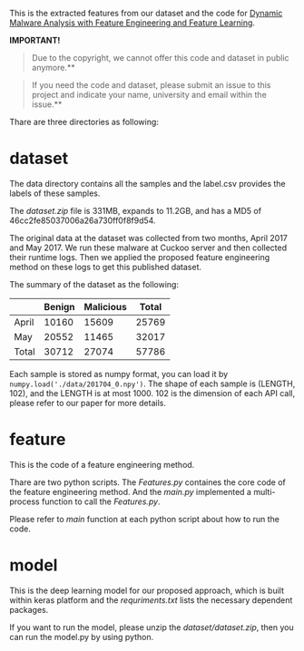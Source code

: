 This is the extracted features from our dataset and the code for [Dynamic Malware Analysis with Feature Engineering and Feature Learning](https://arxiv.org/abs/1907.07352).

**IMPORTANT!**

> Due to the copyright, we cannot offer this code and dataset in public anymore.**

> If you need the code and dataset, please submit an issue to this project and indicate your name, university and email within the issue.**

Thare are three directories as following:

# dataset

The data directory contains all the samples and the label.csv provides the labels of these samples.

The _dataset.zip_ file is 331MB, expands to 11.2GB, and has a MD5 of 46cc2fe85037006a26a730ff0f8f9d54.

The original data at the dataset was collected from two months, April 2017 and May 2017. We run these malware at Cuckoo server and then collected their runtime logs. Then we applied the proposed feature engineering method on these logs to get this published dataset.

The summary of the dataset as the following:

|       | Benign | Malicious | Total |
|-------|--------|-----------|-------|
| April | 10160  | 15609     | 25769 |
| May   | 20552  | 11465     | 32017 |
| Total | 30712  | 27074     | 57786 |

Each sample is stored as numpy format, you can load it by ```numpy.load('./data/201704_0.npy')```. The shape of each sample is (LENGTH, 102), and the LENGTH is at most 1000. 102 is the dimension of each API call, please refer to our paper for more details.

# feature

This is the code of a feature engineering method.

Thare are two python scripts. The _Features.py_ containes the core code of the feature engineering method. And the _main.py_ implemented a multi-process function to call the _Features.py_. 

Please refer to _main_ function at each python script about how to run the code.

# model

This is the deep learning model for our proposed approach, which is built within keras platform and the _requriments.txt_ lists the necessary dependent packages.

If you want to run the model, please unzip the _dataset/dataset.zip_, then you can run the model.py by using python.



